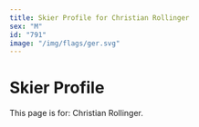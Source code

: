 ```yaml
---
title: Skier Profile for Christian Rollinger
sex: "M"
id: "791"
image: "/img/flags/ger.svg" 
---
```


# Skier Profile

This page is for: Christian Rollinger.
    